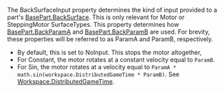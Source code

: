 The BackSurfaceInput property determines the kind of input provided to a part's [BasePart.BackSurface](https://developer.roblox.com/en-us/api-reference/property/BasePart/BackSurface). This is only relevant for Motor or SteppingMotor SurfaceTypes. This property determines how [BasePart.BackParamA](https://developer.roblox.com/en-us/api-reference/property/BasePart/BackParamA) and [BasePart.BackParamB](https://developer.roblox.com/en-us/api-reference/property/BasePart/BackParamB) are used. For brevity, these properties will be referred to as ParamA and ParamB, respectively.

*   By default, this is set to NoInput. This stops the motor altogether,
*   For Constant, the motor rotates at a constant velocity equal to `ParamB`.
*   For Sin, the motor rotates at a velocity equal to `ParamA * math.sin(workspace.DistributedGameTime * ParamB)`. See [Workspace.DistributedGameTime](https://developer.roblox.com/en-us/api-reference/property/Workspace/DistributedGameTime).